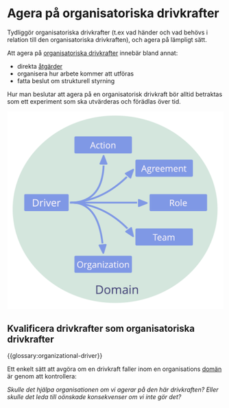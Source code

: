 # Agera på organisatoriska drivkrafter

<summary>
Tydliggör organisatoriska drivkrafter (t.ex vad händer och vad behövs i relation till den organisatoriska drivkraften), och agera på lämpligt sätt.
</summary>

Att agera på [organisatoriska drivkrafter](glossary:organizational-driver) innebär bland annat:

- direkta [åtgärder](glossary:operations)
- organisera hur arbete kommer att utföras
- fatta beslut om strukturell styrning

Hur man beslutar att agera på en organisatorisk drivkraft bör alltid betraktas som ett experiment som ska utvärderas och förädlas över tid.

![Möjliga svar på organisatoriska drivkrafter](img/driver-domain/driver-response-full.png)

## Kvalificera drivkrafter som organisatoriska drivkrafter

{{glossary:organizational-driver}}

Ett enkelt sätt att avgöra om en drivkraft faller inom en organisations [domän](glossary:domain) är genom att kontrollera:

_Skulle det hjälpa organisationen om vi agerar på den här drivkraften? Eller skulle det leda till oönskade konsekvenser om vi inte gör det?_
